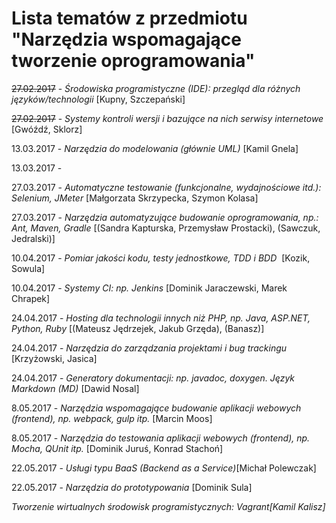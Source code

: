 # Lista tematów z przedmiotu "Narzędzia wspomagające tworzenie oprogramowania"

~~27.02.2017~~ - *Środowiska programistyczne (IDE): przegląd dla różnych języków/technologii* [Kupny, Szczepański]

~~27.02.2017~~ - *Systemy kontroli wersji i bazujące na nich serwisy internetowe* [Gwóźdź, Sklorz]

13.03.2017 - *Narzędzia do modelowania (głównie UML)* [Kamil Gnela]

13.03.2017 - 

27.03.2017 - *Automatyczne testowanie (funkcjonalne, wydajnościowe itd.): Selenium, JMeter* [Małgorzata Skrzypecka, Szymon Kolasa]

27.03.2017 - *Narzędzia automatyzujące budowanie oprogramowania, np.: Ant, Maven, Gradle* [(Sandra Kapturska, Przemysław Prostacki), (Sawczuk, Jedralski)]

10.04.2017 - *Pomiar jakości kodu, testy jednostkowe, TDD i BDD*  [Kozik, Sowula]

10.04.2017 - *Systemy CI: np. Jenkins* [Dominik Jaraczewski, Marek Chrapek]

24.04.2017 - *Hosting dla technologii innych niż PHP, np. Java, ASP.NET, Python, Ruby* [(Mateusz Jędrzejek, Jakub Grzęda), (Banasz)]

24.04.2017 - *Narzędzia do zarządzania projektami i bug trackingu* [Krzyżowski, Jasica]

24.04.2017 - *Generatory dokumentacji: np. javadoc, doxygen. Język Markdown (MD)*  [Dawid Nosal]

8.05.2017 - *Narzędzia wspomagające budowanie aplikacji webowych (frontend), np. webpack, gulp itp.* [Marcin Moos]

8.05.2017 - *Narzędzia do testowania aplikacji webowych (frontend), np. Mocha, QUnit itp.* [Dominik Juruś, Konrad Stachoń] 

22.05.2017 - *Usługi typu BaaS (Backend as a Service)*[Michał Polewczak]

22.05.2017 - *Narzędzia do prototypowania* [Dominik Sula]

*Tworzenie wirtualnych środowisk programistycznych: Vagrant[Kamil Kalisz]*



